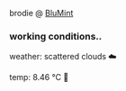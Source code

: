 brodie @ [BluMint](https://www.linkedin.com/company/blumint-io/)

<!--weather_start-->
### working conditions..

weather: scattered clouds ☁️

temp: 8.46 °C 🧥

<!--weather_end-->
